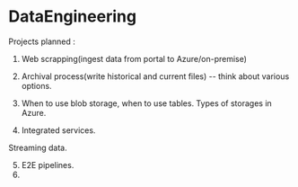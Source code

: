 # DataEngineering

Projects planned :

1. Web scrapping(ingest data from portal to Azure/on-premise)

2. Archival process(write historical and current files) -- think about various options.

3. When to use blob storage, when to use tables. Types of storages in Azure.

4. Integrated services.

Streaming data.

5. E2E pipelines.
6.
